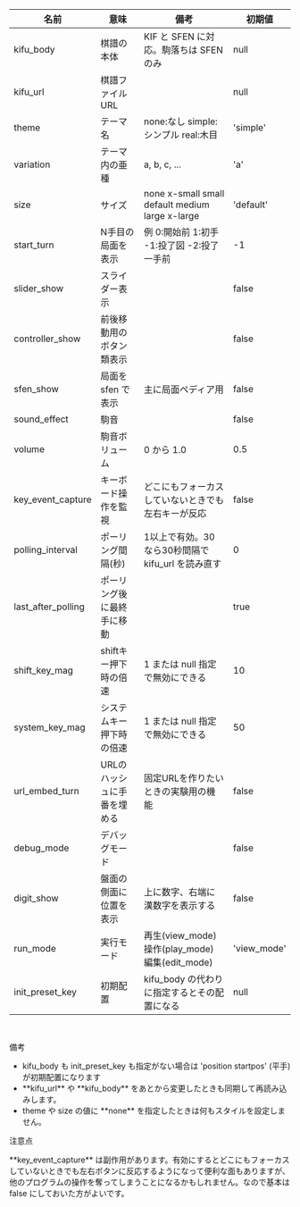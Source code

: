 | 名前                       | 意味                        | 備考                                                 | 初期値              |
|----------------------------|-----------------------------|------------------------------------------------------|---------------------|
| kifu_body                  | 棋譜の本体                  | KIF と SFEN に対応。駒落ちは SFEN のみ               | null                |
| kifu_url                   | 棋譜ファイルURL             |                                                      | null                |
| theme                      | テーマ名                    | none:なし simple:シンプル real:木目                  | 'simple'            |
| variation                  | テーマ内の亜種              | a, b, c, ...                                         | 'a'                 |
| size                       | サイズ                      | none x-small small default medium large x-large      | 'default'           |
| start_turn                 | N手目の局面を表示           | 例 0:開始前 1:初手 -1:投了図 -2:投了一手前           | -1                  |
| slider_show                | スライダー表示              |                                                      | false               |
| controller_show            | 前後移動用のボタン類表示    |                                                      | false               |
| sfen_show                  | 局面を sfen で表示          | 主に局面ペディア用                                   | false               |
| sound_effect               | 駒音                        |                                                      | false               |
| volume                     | 駒音ボリューム              | 0 から 1.0                                           | 0.5                 |
| key_event_capture          | キーボード操作を監視        | どこにもフォーカスしていないときでも左右キーが反応   | false               |
| polling_interval           | ポーリング間隔(秒)          | 1以上で有効。30 なら30秒間隔で kifu_url を読み直す   | 0                   |
| last_after_polling         | ポーリング後に最終手に移動  |                                                      | true                |
| shift_key_mag              | shiftキー押下時の倍速       | 1 または null 指定で無効にできる                     | 10                  |
| system_key_mag             | システムキー押下時の倍速    | 1 または null 指定で無効にできる                     | 50                  |
| url_embed_turn             | URLのハッシュに手番を埋める | 固定URLを作りたいときの実験用の機能                  | false               |
| debug_mode                 | デバッグモード              |                                                      | false               |
| digit_show              | 盤面の側面に位置を表示      | 上に数字、右端に漢数字を表示する                     | false               |
| run_mode                   | 実行モード                  | 再生(view_mode) 操作(play_mode) 編集(edit_mode)      | 'view_mode'         |
| init_preset_key            | 初期配置                    | kifu_body の代わりに指定するとその配置になる         | null                |

<br>

<article class="message is-info">
  <div class="message-header">
    <p>備考</p>
  </div>
  <div class="message-body">
    <ul>
      <li>kifu_body も init_preset_key も指定がない場合は 'position startpos' (平手) が初期配置になります</li>
      <li>**kifu_url** や **kifu_body** をあとから変更したときも同期して再読み込みします。</li>
      <li>theme や size の値に **none** を指定したときは何もスタイルを設定しません。</li>
    </ul>
  </div>
</article>

<article class="message is-warning">
  <div class="message-header">
    <p>注意点</p>
  </div>
  <div class="message-body">
    **key_event_capture** は副作用があります。有効にするとどこにもフォーカスしていないときでも左右ボタンに反応するようになって便利な面もありますが、他のプログラムの操作を奪ってしまうことになるかもしれません。なので基本は false にしておいた方がよいです。
  </div>
</article>
